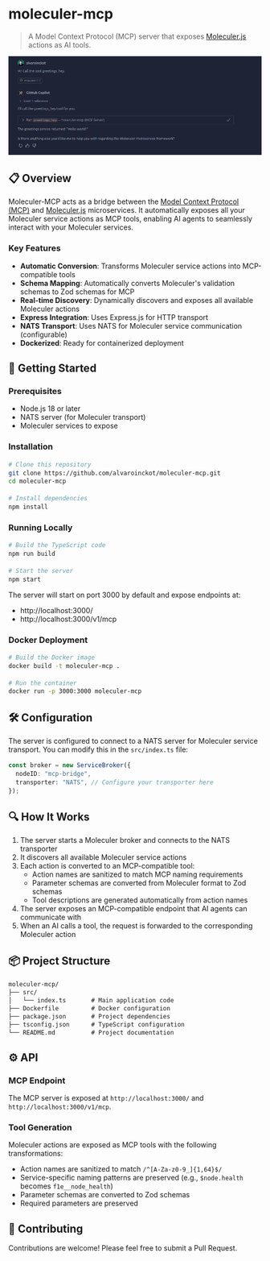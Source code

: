 # moleculer-mcp

> A Model Context Protocol (MCP) server that exposes [Moleculer.js](https://github.com/moleculerjs/moleculer) actions as AI tools.

![Moleculer MCP in action.](docs/image.png)

## 📋 Overview

Moleculer-MCP acts as a bridge between the [Model Context Protocol (MCP)](https://github.com/Azure/model-context-protocol) and [Moleculer.js](https://github.com/moleculerjs/moleculer) microservices. It automatically exposes all your Moleculer service actions as MCP tools, enabling AI agents to seamlessly interact with your Moleculer services.

### Key Features

- **Automatic Conversion**: Transforms Moleculer service actions into MCP-compatible tools
- **Schema Mapping**: Automatically converts Moleculer's validation schemas to Zod schemas for MCP
- **Real-time Discovery**: Dynamically discovers and exposes all available Moleculer actions
- **Express Integration**: Uses Express.js for HTTP transport
- **NATS Transport**: Uses NATS for Moleculer service communication (configurable)
- **Dockerized**: Ready for containerized deployment

## 🚀 Getting Started

### Prerequisites

- Node.js 18 or later
- NATS server (for Moleculer transport)
- Moleculer services to expose

### Installation

```bash
# Clone this repository
git clone https://github.com/alvaroinckot/moleculer-mcp.git
cd moleculer-mcp

# Install dependencies
npm install
```

### Running Locally

```bash
# Build the TypeScript code
npm run build

# Start the server
npm start
```

The server will start on port 3000 by default and expose endpoints at:
- http://localhost:3000/ 
- http://localhost:3000/v1/mcp

### Docker Deployment

```bash
# Build the Docker image
docker build -t moleculer-mcp .

# Run the container
docker run -p 3000:3000 moleculer-mcp
```

## 🛠️ Configuration

The server is configured to connect to a NATS server for Moleculer service transport. You can modify this in the `src/index.ts` file:

```typescript
const broker = new ServiceBroker({
  nodeID: "mcp-bridge",
  transporter: "NATS", // Configure your transporter here
});
```

## 🔍 How It Works

1. The server starts a Moleculer broker and connects to the NATS transporter
2. It discovers all available Moleculer service actions
3. Each action is converted to an MCP-compatible tool:
   - Action names are sanitized to match MCP naming requirements
   - Parameter schemas are converted from Moleculer format to Zod schemas
   - Tool descriptions are generated automatically from action names
4. The server exposes an MCP-compatible endpoint that AI agents can communicate with
5. When an AI calls a tool, the request is forwarded to the corresponding Moleculer action

## 📦 Project Structure

```
moleculer-mcp/
├── src/
│   └── index.ts       # Main application code
├── Dockerfile         # Docker configuration
├── package.json       # Project dependencies
├── tsconfig.json      # TypeScript configuration
└── README.md          # Project documentation
```

## ⚙️ API

### MCP Endpoint

The MCP server is exposed at `http://localhost:3000/` and `http://localhost:3000/v1/mcp`.

### Tool Generation

Moleculer actions are exposed as MCP tools with the following transformations:

- Action names are sanitized to match `/^[A-Za-z0-9_]{1,64}$/`
- Service-specific naming patterns are preserved (e.g., `$node.health` becomes `f1e__node_health`)
- Parameter schemas are converted to Zod schemas
- Required parameters are preserved

## 🤝 Contributing

Contributions are welcome! Please feel free to submit a Pull Request.
